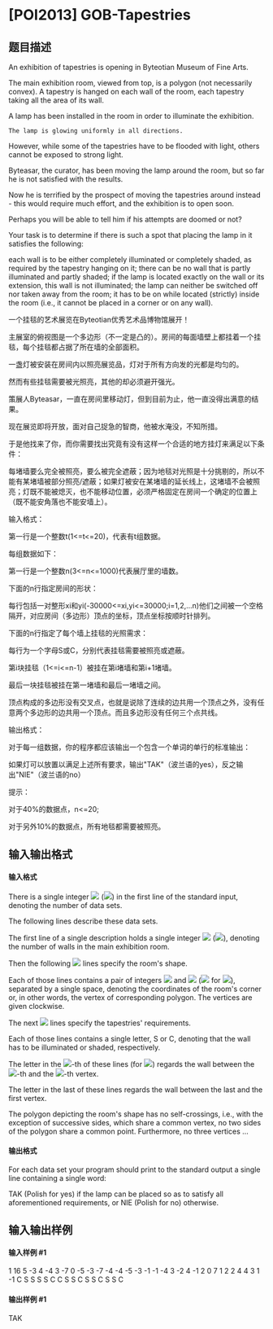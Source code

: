 
# [POI2013] GOB-Tapestries
## 题目描述
An exhibition of tapestries is opening in Byteotian Museum of Fine Arts.

The main exhibition room, viewed from top, is a polygon (not necessarily    convex).  A tapestry is hanged on each wall of the room, each tapestry    taking all the area of its wall.

A lamp has been installed in the room in order to illuminate the exhibition.

    The lamp is glowing uniformly in all directions.

However, while some of the tapestries have to be flooded with light,    others cannot be exposed to strong light.

Byteasar, the curator, has been moving the lamp around the room, but so far    he is not satisfied with the results.

Now he is terrified by the prospect of moving the tapestries around    instead - this would require much effort, and the exhibition is to open soon.

Perhaps you will be able to tell him if his attempts are doomed or not?

Your task is to determine if there is such a spot that placing the lamp    in it satisfies the following:

each wall is to be either completely illuminated or completely shaded, as required by the tapestry hanging on it;        there can be no wall that is partly illuminated and partly shaded;                  if the lamp is located exactly on the wall or its extension, this wall is not illuminated;                the lamp can neither be switched off nor taken away from the room; it has      to be on while located (strictly) inside the room (i.e., it cannot be      placed in a corner or on any wall).

一个挂毯的艺术展览在Byteotian优秀艺术品博物馆展开！


主展室的俯视图是一个多边形（不一定是凸的）。房间的每面墙壁上都挂着一个挂毯，每个挂毯都占据了所在墙的全部面积。


一盏灯被安装在房间内以照亮展览品，灯对于所有方向发的光都是均匀的。


然而有些挂毯需要被光照亮，其他的却必须避开强光。


策展人Byteasar，一直在房间里移动灯，但到目前为止，他一直没得出满意的结果。


现在展览即将开放，面对自己捉急的智商，他被水淹没，不知所措。


于是他找来了你，而你需要找出究竟有没有这样一个合适的地方挂灯来满足以下条件：


每堵墙要么完全被照亮，要么被完全遮蔽；因为地毯对光照是十分挑剔的，所以不能有某堵墙被部分照亮/遮蔽；如果灯被安在某堵墙的延长线上，这堵墙不会被照亮；灯既不能被熄灭，也不能移动位置，必须严格固定在房间一个确定的位置上（既不能安角落也不能安墙上）。


输入格式：


第一行是一个整数t(1&lt;=t&lt;=20)，代表有t组数据。


每组数据如下：


第一行是一个整数n(3&lt;=n&lt;=1000)代表展厅里的墙数。


下面的n行指定房间的形状：


每行包括一对整形xi和yi(-30000&lt;=xi,yi&lt;=30000;i=1,2,...n)他们之间被一个空格隔开，对应房间（多边形）顶点的坐标，顶点坐标按顺时针排列。


下面的n行指定了每个墙上挂毯的光照需求：


每行为一个字母S或C，分别代表挂毯需要被照亮或遮蔽。


第i块挂毯（1&lt;=i&lt;=n-1）被挂在第i堵墙和第i+1堵墙。


最后一块挂毯被挂在第一堵墙和最后一堵墙之间。


顶点构成的多边形没有交叉点，也就是说除了连续的边共用一个顶点之外，没有任意两个多边形的边共用一个顶点。而且多边形没有任何三个点共线。


输出格式：


对于每一组数据，你的程序都应该输出一个包含一个单词的单行的标准输出：


如果灯可以放置以满足上述所有要求，输出"TAK"（波兰语的yes），反之输出"NIE"（波兰语的no）


提示：


对于40%的数据点，n&lt;=20;


对于另外10%的数据点，所有地毯都需要被照亮。

## 输入输出格式
#### 输入格式

There is a single integer ![](http://main.edu.pl/images/OI20/gob-en-tex.1.png) (![](http://main.edu.pl/images/OI20/gob-en-tex.2.png)) in the first line of      the standard input, denoting the number of data sets.

The following lines describe these data sets.

The first line of a single description holds a single integer ![](http://main.edu.pl/images/OI20/gob-en-tex.3.png) (![](http://main.edu.pl/images/OI20/gob-en-tex.4.png)), denoting the number of walls in the main exhibition room.

Then the following ![](http://main.edu.pl/images/OI20/gob-en-tex.5.png) lines specify the room's shape.

Each of those lines contains a pair of integers ![](http://main.edu.pl/images/OI20/gob-en-tex.6.png) and ![](http://main.edu.pl/images/OI20/gob-en-tex.7.png)      (![](http://main.edu.pl/images/OI20/gob-en-tex.8.png) for ![](http://main.edu.pl/images/OI20/gob-en-tex.9.png)), separated by      a single space, denoting the coordinates of the room's corner or, in      other words, the vertex of corresponding polygon.  The vertices are given      clockwise.

The next ![](http://main.edu.pl/images/OI20/gob-en-tex.10.png) lines specify the tapestries' requirements.

Each of those lines contains a single letter, S or      C, denoting that the wall has to be illuminated or shaded,      respectively.

The letter in the ![](http://main.edu.pl/images/OI20/gob-en-tex.11.png)-th of these lines (for ![](http://main.edu.pl/images/OI20/gob-en-tex.12.png))      regards the wall between the ![](http://main.edu.pl/images/OI20/gob-en-tex.13.png)-th and the ![](http://main.edu.pl/images/OI20/gob-en-tex.14.png)-th vertex.

The letter in the last of these lines regards the wall between the last      and the first vertex.

The polygon depicting the room's shape has no self-crossings, i.e.,      with the exception of successive sides, which share a common vertex,      no two sides of the polygon share a common point.  Furthermore, no three      vertices …

#### 输出格式

For each data set your program should print to the standard output      a single line containing a single word:

TAK (Polish for yes) if the lamp can be placed so as   to satisfy all aforementioned requirements, or                      NIE (Polish for no) otherwise.

## 输入输出样例
#### 输入样例 #1
1
16
5 -3
4 -4
3 -7
0 -5
-3 -7
-4 -4
-5 -3
-1 -1
-4 3
-2 4
-1 2
0 7
1 2
2 4
4 3
1 -1
C
S
S
S
S
C
C
S
S
C
S
S
C
S
S
C
        


#### 输出样例 #1
TAK

 